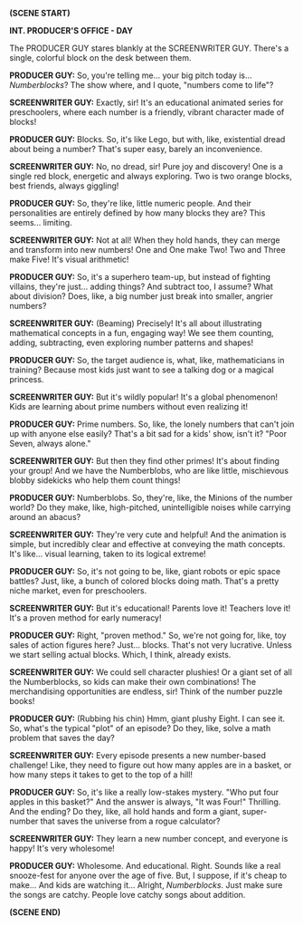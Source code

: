 **(SCENE START)**

**INT. PRODUCER'S OFFICE - DAY**

The PRODUCER GUY stares blankly at the SCREENWRITER GUY. There's a single, colorful block on the desk between them.

**PRODUCER GUY:** So, you're telling me... your big pitch today is... *Numberblocks*? The show where, and I quote, "numbers come to life"?

**SCREENWRITER GUY:** Exactly, sir! It's an educational animated series for preschoolers, where each number is a friendly, vibrant character made of blocks!

**PRODUCER GUY:** Blocks. So, it's like Lego, but with, like, existential dread about being a number? That's super easy, barely an inconvenience.

**SCREENWRITER GUY:** No, no dread, sir! Pure joy and discovery! One is a single red block, energetic and always exploring. Two is two orange blocks, best friends, always giggling!

**PRODUCER GUY:** So, they're like, little numeric people. And their personalities are entirely defined by how many blocks they are? This seems... limiting.

**SCREENWRITER GUY:** Not at all! When they hold hands, they can merge and transform into new numbers! One and One make Two! Two and Three make Five! It's visual arithmetic!

**PRODUCER GUY:** So, it's a superhero team-up, but instead of fighting villains, they're just... adding things? And subtract too, I assume? What about division? Does, like, a big number just break into smaller, angrier numbers?

**SCREENWRITER GUY:** (Beaming) Precisely! It's all about illustrating mathematical concepts in a fun, engaging way! We see them counting, adding, subtracting, even exploring number patterns and shapes!

**PRODUCER GUY:** So, the target audience is, what, like, mathematicians in training? Because most kids just want to see a talking dog or a magical princess.

**SCREENWRITER GUY:** But it's wildly popular! It's a global phenomenon! Kids are learning about prime numbers without even realizing it!

**PRODUCER GUY:** Prime numbers. So, like, the lonely numbers that can't join up with anyone else easily? That's a bit sad for a kids' show, isn't it? "Poor Seven, always alone."

**SCREENWRITER GUY:** But then they find other primes! It's about finding your group! And we have the Numberblobs, who are like little, mischievous blobby sidekicks who help them count things!

**PRODUCER GUY:** Numberblobs. So, they're, like, the Minions of the number world? Do they make, like, high-pitched, unintelligible noises while carrying around an abacus?

**SCREENWRITER GUY:** They're very cute and helpful! And the animation is simple, but incredibly clear and effective at conveying the math concepts. It's like... visual learning, taken to its logical extreme!

**PRODUCER GUY:** So, it's not going to be, like, giant robots or epic space battles? Just, like, a bunch of colored blocks doing math. That's a pretty niche market, even for preschoolers.

**SCREENWRITER GUY:** But it's educational! Parents love it! Teachers love it! It's a proven method for early numeracy!

**PRODUCER GUY:** Right, "proven method." So, we're not going for, like, toy sales of action figures here? Just... blocks. That's not very lucrative. Unless we start selling actual blocks. Which, I think, already exists.

**SCREENWRITER GUY:** We could sell character plushies! Or a giant set of all the Numberblocks, so kids can make their own combinations! The merchandising opportunities are endless, sir! Think of the number puzzle books!

**PRODUCER GUY:** (Rubbing his chin) Hmm, giant plushy Eight. I can see it. So, what's the typical "plot" of an episode? Do they, like, solve a math problem that saves the day?

**SCREENWRITER GUY:** Every episode presents a new number-based challenge! Like, they need to figure out how many apples are in a basket, or how many steps it takes to get to the top of a hill!

**PRODUCER GUY:** So, it's like a really low-stakes mystery. "Who put four apples in this basket?" And the answer is always, "It was Four!" Thrilling. And the ending? Do they, like, all hold hands and form a giant, super-number that saves the universe from a rogue calculator?

**SCREENWRITER GUY:** They learn a new number concept, and everyone is happy! It's very wholesome!

**PRODUCER GUY:** Wholesome. And educational. Right. Sounds like a real snooze-fest for anyone over the age of five. But, I suppose, if it's cheap to make... And kids are watching it... Alright, *Numberblocks*. Just make sure the songs are catchy. People love catchy songs about addition.

**(SCENE END)**